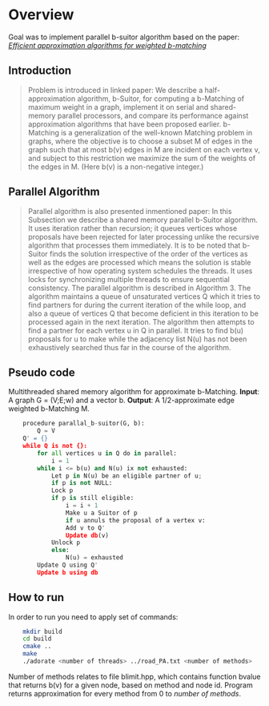 # Overview
Goal was to implement parallel b-suitor algorithm based on the paper: [*Efficient approximation algorithms for weighted b-matching*](https://www.cs.purdue.edu/homes/apothen/Papers/bMatching-SISC-2016.pdf)
## Introduction
>Problem is introduced in linked paper:
We describe a half-approximation algorithm, b-Suitor, for
computing a b-Matching of maximum weight in a graph, implement it on serial and
shared-memory parallel processors, and compare its performance against approximation
algorithms that have been proposed earlier. b-Matching is a generalization of
the well-known Matching problem in graphs, where the objective is to choose a subset
M of edges in the graph such that at most b(v) edges in M are incident on each
vertex v, and subject to this restriction we maximize the sum of the weights of the
edges in M. (Here b(v) is a non-negative integer.)

## Parallel Algorithm
>Parallel algorithm is also presented inmentioned paper:
>In this Subsection we describe a shared
memory parallel b-Suitor algorithm. It uses iteration rather than recursion; it queues
vertices whose proposals have been rejected for later processing unlike the recursive
algorithm that processes them immediately. It is to be noted that b-Suitor finds
the solution irrespective of the order of the vertices as well as the edges are processed
which means the solution is stable irrespective of how operating system schedules
the threads. It uses locks for synchronizing multiple threads to ensure sequential
consistency.
The parallel algorithm is described in Algorithm 3. The algorithm maintains a
queue of unsaturated vertices Q which it tries to find partners for during the current
iteration of the while loop, and also a queue of vertices Q that become deficient in
this iteration to be processed again in the next iteration. The algorithm then attempts
to find a partner for each vertex u in Q in parallel. It tries to find b(u) proposals for
u to make while the adjacency list N(u) has not been exhaustively searched thus far
in the course of the algorithm.

## Pseudo code
Multithreaded shared memory algorithm for approximate b-Matching.
**Input**: A graph G = (V;E;w) and a vector b. **Output**: A 1/2-approximate edge weighted b-Matching M.

```python
    procedure parallal_b-suitor(G, b):
        Q = V
	Q' = {}
	while Q is not {}:
	    for all vertices u in Q do in parallel:
	        i = 1
		while i <= b(u) and N(u) ix not exhausted:
		    Let p in N(u) be an eligible partner of u;
		    if p is not NULL:
			Lock p
			if p is still eligible:
			    i = i + 1
			    Make u a Suitor of p
			    if u annuls the proposal of a vertex v:
				Add v to Q'
				Update db(v)
			Unlock p
		    else:
		        N(u) = exhausted
	    Update Q using Q'
	    Update b using db

```

## How to run
In order to run you need to apply set of commands:
```bash
    mkdir build
    cd build
    cmake ..
    make
    ./adorate <number of threads> ../road_PA.txt <number of methods>
```
Number of methods relates to file blimit.hpp, which contains function bvalue that returns b(v) for a given node, based on method and node id.
Program returns approximation for every method from 0 to *number of methods*.
